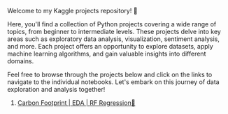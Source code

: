 Welcome to my Kaggle projects repository! 👋

Here, you'll find a collection of Python projects covering a wide range of topics, from beginner to intermediate levels. These projects delve into key areas such as exploratory data analysis, visualization, sentiment analysis, and more. Each project offers an opportunity to explore datasets, apply machine learning algorithms, and gain valuable insights into different domains. 

Feel free to browse through the projects below and click on the links to navigate to the individual notebooks. Let's embark on this journey of data exploration and analysis together!

1) [Carbon Footprint | EDA | RF Regression🌱](https://github.com/OlgaEle/Kaggle-Projects/blob/main/carbon-footprint-eda-rf-regression.ipynb)
